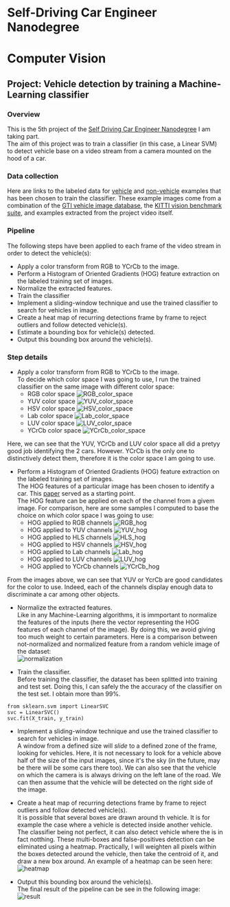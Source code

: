# Self-Driving Car Engineer Nanodegree
# Computer Vision
## Project: Vehicle detection by training a Machine-Learning classifier

### Overview
This is the 5th project of the <a href="https://www.udacity.com/course/self-driving-car-engineer-nanodegree--nd013">Self Driving Car Engineer Nanodegree</a> I am taking part. <br>
The aim of this project was to train a classifier (in this case, a Linear SVM) to detect vehicle base on a video stream from a camera mounted on the hood of a car. 

### Data collection
Here are links to the labeled data for [vehicle](https://s3.amazonaws.com/udacity-sdc/Vehicle_Tracking/vehicles.zip) and [non-vehicle](https://s3.amazonaws.com/udacity-sdc/Vehicle_Tracking/non-vehicles.zip) examples that has been chosen to train the classifier.  These example images come from a combination of the [GTI vehicle image database](http://www.gti.ssr.upm.es/data/Vehicle_database.html), the [KITTI vision benchmark suite](http://www.cvlibs.net/datasets/kitti/), and examples extracted from the project video itself.

### Pipeline
The following steps have been applied to each frame of the video stream in order to detect the vehicle(s):

* Apply a color transform from RGB to YCrCb to the image.
* Perform a Histogram of Oriented Gradients (HOG) feature extraction on the labeled training set of images.
* Normalize the extracted features. 
* Train the classifier
* Implement a sliding-window technique and use the trained classifier to search for vehicles in image.
* Create a heat map of recurring detections frame by frame to reject outliers and follow detected vehicle(s).
* Estimate a bounding box for vehicle(s) detected.
* Output this bounding box around the vehicle(s).

### Step details

* Apply a color transform from RGB to YCrCb to the image. <br>
To decide which color space I was going to use, I run the trained classifier on the same image with different color space: <br>
  * RGB color space
![RGB_color_space](./output_images/Detection_RGB_all_hog_channels.png)
  * YUV color space
![YUV_color_space](./output_images/Detection_YUV_all_hog_channels.png)
  * HSV color space
![HSV_color_space](./output_images/Detection_HSV_all_hog_channels.png)
  * Lab color space
![Lab_color_space](./output_images/Detection_Lab_all_hog_channels.png)
  * LUV color space
![LUV_color_space](./output_images/Detection_LUV_all_hog_channels.png)
  * YCrCb color space
![YCrCb_color_space](./output_images/Detection_YCrCb_all_hog_channels.png)


Here, we can see that the YUV, YCrCb and LUV color space all did a pretyy good job identifying the 2 cars. However. YCrCb is the only one to distinctively detect them, therefore it is the color space I am going to use. 

* Perform a Histogram of Oriented Gradients (HOG) feature extraction on the labeled training set of images. <br>
The HOG features of a particular image has been chosen to identify a car. This [paper](http://lear.inrialpes.fr/people/triggs/pubs/Dalal-cvpr05.pdf) served as a starting point. <br/>
The HOG feature can be applied on each of the channel from a givem image. For comparison, here are some samples I computed to base the choice on which color space I was going to use: <br/>
  * HOG applied to RGB channels
![RGB_hog](./output_images/RGB_channel_hog.png)
  * HOG applied to YUV channels
![YUV_hog](./output_images/YUV_channel_hog.png)
  * HOG applied to HLS channels
![HLS_hog](./output_images/HLS_channel_hog.png)
  * HOG applied to HSV channels
![HSV_hog](./output_images/HSV_channel_hog.png)
  * HOG applied to Lab channels
![Lab_hog](./output_images/Lab_channel_hog.png)
  * HOG applied to LUV channels
![LUV_hog](./output_images/LUV_channel_hog.png)
  * HOG applied to YCrCb channels
![YCrCb_hog](./output_images/YCrCb_channel_hog.png)


From the images above, we can see that YUV or YcrCb are good candidates for the color to use. Indeed, each of the channels display enough data to discriminate a car among other objects.

* Normalize the extracted features. <br>
Like in any Machine-Learning algorithms, it is immportant to normalize the features of the inputs (here the vector representing the HOG features of each channel of the image). By doing this, we avoid giving too much weight to certain parameters. Here is a comparison between not-normalized and normalized feature from a random vehicle image of the dataset: <br/>
![normalization](./output_images/normalize_hog_features.png)

* Train the classifier. <br>
Before training the classifier, the dataset has been splitted into training and test set. Doing this, I can safely the the accuracy of the classifier on the test set. I obtain more than 99%. 
```
from sklearn.svm import LinearSVC
svc = LinearSVC()
svc.fit(X_train, y_train)
```

* Implement a sliding-window technique and use the trained classifier to search for vehicles in image. <br>
A window from a defined size will <i>slide</i> to a defined zone of the frame, looking for vehicles. Here, it is not necessary to look for a vehicle above half of the size of the input images, since it's the sky (in the future, may be there will be some cars there too). We can also see that the vehicle on which the camera is is always driving on the left lane of the road. We can then assume that the vehicle will be detected on the right side of the image. 

* Create a heat map of recurring detections frame by frame to reject outliers and follow detected vehicle(s). <br>
It is possible that several boxes are drawn around th vehicle. It is for example the case where a vehicle is detected inside another vehicle. The classifier being not perfect, it can also detect vehicle where the is in fact notthing. These multi-boxes and false-positives detection can be eliminated using a heatmap. Practically, I will weighten all pixels within the boxes detected around the vehicle, then take the centroid of it, and draw a new box around. An example of a heatmap can be seen here: <br>
![heatmap](./output_images/heatmap.png)

* Output this bounding box around the vehicle(s). <br>
The final result of the pipeline can be see in the following image: 
![result](./output_images/example_draw_boxes.png)
